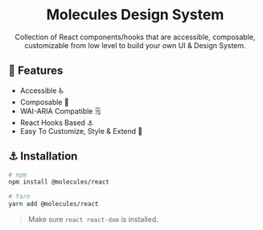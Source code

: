 <h1 align="center">Molecules Design System</h1>

<p align="center">
  Collection of React components/hooks that are accessible, composable, customizable from low level to build your own UI & Design System.
</p>

## :rocket: Features

- Accessible :wheelchair:
- Composable :toolbox:
- WAI-ARIA Compatible :spiral_notepad:
- React Hooks Based :anchor:
- Easy To Customize, Style & Extend :nail_care:

## ⚓ Installation

```sh
# npm
npm install @molecules/react

# Yarn
yarn add @molecules/react
```

> Make sure `react react-dom` is installed.
